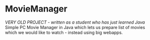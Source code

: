 # MovieManager
*VERY OLD PROJECT - written as a student who has just learned Java*
Simple PC Movie Manager in Java which lets us prepare list of movies which we would like to watch - instead using big webapps.

